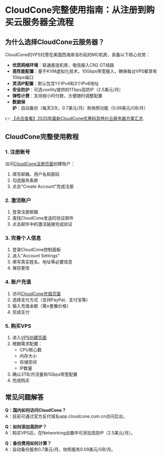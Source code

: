 # CloudCone完整使用指南：从注册到购买云服务器全流程

## 为什么选择CloudCone云服务器？

CloudCone的VPS托管在美国西海岸洛杉矶的MC机房，具备以下核心优势：

- **优质网络环境**：联通直连机房，电信接入CN2 GT线路
- **高性能配置**：基于KVM虚拟化技术，10Gbps带宽接入，确保每台VPS都享有1Gbps端口
- **灵活IP配置**：默认包含1个IPv4和3个IPv6地址
- **安全防护**：可选voxility提供的1Tbps高防IP（2.5美元/月）
- **弹性计费**：支持按小时付款，方便随时调整配置
- **数据保护**：自动备份（每天3次，0.7美元/月）和快照功能（0.09美元/GB/月）

👉 [【点击查看】2025年最新CloudCone优惠码及特价云服务器方案汇总](https://bit.ly/Cloudcone)

## CloudCone完整使用教程

### 1. 注册账号
访问[CloudCone注册页面](https://bit.ly/Cloudcone)创建账户：
1. 填写邮箱、用户名和密码
2. 勾选服务条款
3. 点击"Create Account"完成注册

### 2. 激活账户
1. 登录注册邮箱
2. 查找CloudCone发送的验证邮件
3. 点击邮件中的激活链接完成验证

### 3. 完善个人信息
1. 登录CloudCone控制面板
2. 进入"Account Settings"
3. 填写真实姓名、地址等必要信息
4. 保存更改

### 4. 账户充值
1. 访问[CloudCone充值页面](https://bit.ly/Cloudcone)
2. 选择支付方式（支持PayPal、支付宝等）
3. 输入充值金额（需≥套餐价格）
4. 完成支付

### 5. 购买VPS
1. 进入[VPS创建页面](https://bit.ly/Cloudcone)
2. 根据需求配置：
   - CPU核心数
   - 内存大小
   - 存储空间
   - IP数量
3. 确认3TB/月流量和1Gbps带宽配置
4. 完成购买

## 常见问题解答

**Q：国内如何访问CloudCone？**  
A：目前可通过官方反代域名app.cloudcone.com.cn访问后台。

**Q：如何添加高防IP？**  
A：购买VPS后，在Networking设置中可添加高防IP（2.5美元/月）。

**Q：备份费用如何计算？**  
A：自动备份服务0.7美元/月，快照服务0.09美元/GB/月。